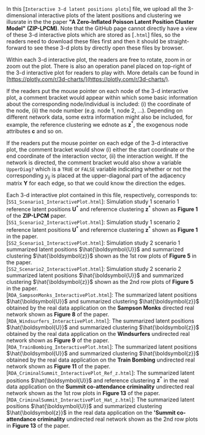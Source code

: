 In this [`Interactive 3-d latent positions plots`] file, 
we upload all the 3-dimensional interactive plots of the latent positions and clustering we illusrate 
in the the paper **"A Zero-Inflated Poisson Latent Position Cluster Model" (ZIP-LPCM)**.
Note that the GitHub page cannot directly have a view of these 3-d interactive plots which are stored as [`.html`] files, so the readers need to download these files first and then it should be straight-forward to see these 3-d plots by directly open these files by browser.

Within each 3-d interactive plot, the readers are free to rotate, zoom in or zoom out the plot.
There is also an operation panel placed on top-right of the 3-d interactive plot for readers to play with.
More details can be found in [https://plotly.com/r/3d-charts/](https://plotly.com/r/3d-charts/).

If the readers put the mouse pointer on each node of the 3-d interactive plot, a comment bracket would appear within which some basic information about the corresponding node/individual is included: (i) the coordinate of the node, (ii) the node number (e.g. node 1, node 2, ...).
Depending on different network data, some extra information might also be included, for example, the reference clustering we ednote as $\boldsymbol{z}^*$, the exogenous node attributes $\boldsymbol{c}$ and so on.

If the readers put the mouse pointer on each edge of the 3-d interactive plot, the comment bracket would show (i) either the start coordinate or the end coordinate of the interaction vector, (ii) the interaction weight.
If the network is directed, the comment bracket would also show a variable `UpperDiag?` which is a `TRUE` or `FALSE` variable indicating whether or not the corresponding $y_{ij}$ is placed at the upper-diagonal part of the adjacency matrix $\boldsymbol{Y}$ for each edge, so that we could know the direction the edges.

Each 3-d interactive plot contained in this file, respectively, corresponds to:
<br>[`SS1_Scenario1_InteractivePlot.html`]: Simulation study 1 scenario 1 reference latent positions $`\boldsymbol{U}^*`$ and referernce clustering $`\boldsymbol{z}^*`$ shown as **Figure 1** of the **ZIP-LPCM** paper. 
<br>[`SS1_Scenario2_InteractivePlot.html`]: Simulation study 1 scenario 2 reference latent positions $`\boldsymbol{U}^*`$ and referernce clustering $`\boldsymbol{z}^*`$ shown as **Figure 1** in the paper. 
<br>[`SS2_Scenario1_InteractivePlot.html`]: Simulation study 2 scenario 1 summarized latent positions $`\hat{\boldsymbol{U}}`$ and summarized clustering $`\hat{\boldsymbol{z}}`$ shown as the 1st row plots of **Figure 5** in the paper. 
<br>[`SS2_Scenario2_InteractivePlot.html`]: Simulation study 2 scenario 2 summarized latent positions $`\hat{\boldsymbol{U}}`$ and summarized clustering $`\hat{\boldsymbol{z}}`$ shown as the 2nd row plots of **Figure 5** in the paper.
<br>[`RDA_SampsonMonks_InteractivePlot.html`]: The summarized latent positions $`\hat{\boldsymbol{U}}`$ and summarized clustering $`\hat{\boldsymbol{z}}`$ obtained by the real data application on the **Sampson Monks** directed real network shown as **Figure 8** of the paper.
<br>[`RDA_Windsurfers_InteractivePlot.html`]: The summarized latent positions $`\hat{\boldsymbol{U}}`$ and summarized clustering $`\hat{\boldsymbol{z}}`$ obtained by the real data application on the **Windsurfers** undirected real network shown as **Figure 9** of the paper.
<br>[`RDA_TrainBombing_InteractivePlot.html`]: The summarized latent positions $`\hat{\boldsymbol{U}}`$ and summarized clustering $`\hat{\boldsymbol{z}}`$ obtained by the real data application on the **Train Bombing** undirected real network shown as **Figure 11** of the paper.
<br>[`RDA_CriminalSummit_InteractivePlot_Ref_z.html`]: The summarized latent positions $`\hat{\boldsymbol{U}}`$ and reference clustering $`\boldsymbol{z}^*`$ in the real data application on the **Summit co-attendance criminality** undirected real network shown as the 1st row plots in **Figure 13** of the paper.
<br>[`RDA_CriminalSummit_InteractivePlot_Hat_z.html`]: The summarized latent positions $`\hat{\boldsymbol{U}}`$ and summarized clustering $`\hat{\boldsymbol{z}}`$ in the real data application on the **'Summit co-attendance criminality** undirected real network shown as the 2nd row plots in **Figure 13** of the paper.

